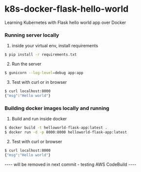 # k8s-docker-flask-hello-world
Learning Kubernetes with Flask hello world app over Docker


### Running server locally
1. inside your virtual env, install requirements
```bash
$ pip install -r requirements.txt
```
2. Run the server
```bash
$ gunicorn --log-level=debug app:app
```
3. Test with curl or in browser
```bash
$ curl localhost:8000
{"msg":"Hello world"}
```

### Building docker images locally and running
1. Build and run inside docker
```bash
$ docker build -t helloworld-flask-app:latest .
$ docker run -d -p 8000:8000 helloworld-flask-app:latest
```
2. Test with curl or browser
```bash
$ curl localhost:8000
{"msg":"Hello world"}
```
---- will be removed in next commit - testing AWS CodeBuild ----
